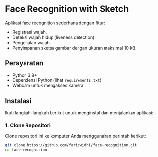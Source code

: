 # Face Recognition with Sketch

Aplikasi face recognition sederhana dengan fitur:
- Registrasi wajah.
- Deteksi wajah hidup (liveness detection).
- Pengenalan wajah.
- Penyimpanan sketsa gambar dengan ukuran maksimal 10 KB.

## Persyaratan

- Python 3.8+
- Dependensi Python (lihat `requirements.txt`)
- Webcam untuk mengakses kamera

## Instalasi

Ikuti langkah-langkah berikut untuk menginstal dan menjalankan aplikasi:

### 1. Clone Repositori

Clone repositori ini ke komputer Anda menggunakan perintah berikut:

```bash
git clone https://github.com/fariswidhi/face-recognition.git
cd face-recognition
